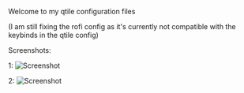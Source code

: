 Welcome to my qtile configuration files 

(I am still fixing the rofi config as it's currently not compatible with the keybinds in the qtile config)

Screenshots:

1:
![Screenshot](https://github.com/Aiclys/qtile-dotfiles/blob/main/bluenvim.png)

2:
![Screenshot](https://github.com/Aiclys/qtile-dotfiles/blob/main/2023-12-02_23-37.png)
